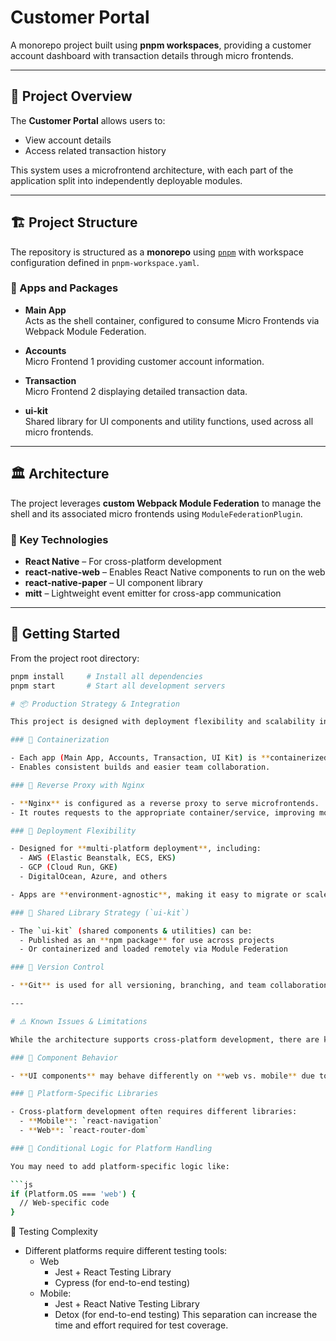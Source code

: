 # Customer Portal

A monorepo project built using **pnpm workspaces**, providing a customer account dashboard with transaction details through micro frontends.

---

## 🧭 Project Overview

The **Customer Portal** allows users to:

- View account details  
- Access related transaction history  

This system uses a microfrontend architecture, with each part of the application split into independently deployable modules.

---

## 🏗 Project Structure

The repository is structured as a **monorepo** using [`pnpm`](https://pnpm.io/) with workspace configuration defined in `pnpm-workspace.yaml`.

### 🧩 Apps and Packages

- **Main App**  
  Acts as the shell container, configured to consume Micro Frontends via Webpack Module Federation.

- **Accounts**  
  Micro Frontend 1 providing customer account information.

- **Transaction**  
  Micro Frontend 2 displaying detailed transaction data.

- **ui-kit**  
  Shared library for UI components and utility functions, used across all micro frontends.

---

## 🏛 Architecture

The project leverages **custom Webpack Module Federation** to manage the shell and its associated micro frontends using `ModuleFederationPlugin`.

### 🔧 Key Technologies

- **React Native** – For cross-platform development  
- **react-native-web** – Enables React Native components to run on the web  
- **react-native-paper** – UI component library  
- **mitt** – Lightweight event emitter for cross-app communication  

---

## 🚀 Getting Started

From the project root directory:

```bash
pnpm install     # Install all dependencies
pnpm start       # Start all development servers

# 📦 Production Strategy & Integration

This project is designed with deployment flexibility and scalability in mind.

### 🔹 Containerization

- Each app (Main App, Accounts, Transaction, UI Kit) is **containerized using Docker** for isolated, reproducible environments.
- Enables consistent builds and easier team collaboration.

### 🔹 Reverse Proxy with Nginx

- **Nginx** is configured as a reverse proxy to serve microfrontends.
- It routes requests to the appropriate container/service, improving modularity and scalability.

### 🔹 Deployment Flexibility

- Designed for **multi-platform deployment**, including:
  - AWS (Elastic Beanstalk, ECS, EKS)
  - GCP (Cloud Run, GKE)
  - DigitalOcean, Azure, and others

- Apps are **environment-agnostic**, making it easy to migrate or scale across platforms.

### 🔹 Shared Library Strategy (`ui-kit`)

- The `ui-kit` (shared components & utilities) can be:
  - Published as an **npm package** for use across projects
  - Or containerized and loaded remotely via Module Federation

### 🔹 Version Control

- **Git** is used for all versioning, branching, and team collaboration.

---

# ⚠️ Known Issues & Limitations

While the architecture supports cross-platform development, there are known limitations:

### 🔸 Component Behavior

- **UI components** may behave differently on **web vs. mobile** due to differences in rendering engines.

### 🔸 Platform-Specific Libraries

- Cross-platform development often requires different libraries:
  - **Mobile**: `react-navigation`
  - **Web**: `react-router-dom`

### 🔸 Conditional Logic for Platform Handling

You may need to add platform-specific logic like:

```js
if (Platform.OS === 'web') {
  // Web-specific code
}
```

🔸 Testing Complexity
- Different platforms require different testing tools:
  - Web
    - Jest + React Testing Library
    - Cypress (for end-to-end testing)
  - Mobile:
    - Jest + React Native Testing Library
    - Detox (for end-to-end testing)
This separation can increase the time and effort required for test coverage.


